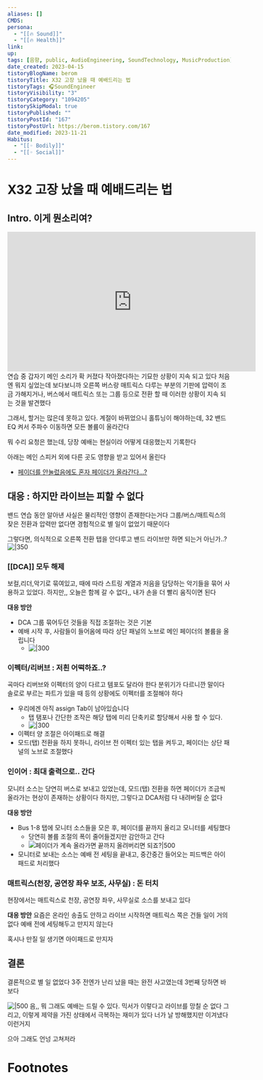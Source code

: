 ```yaml
---
aliases: []
CMDS: 
persona:
  - "[[🔥 Sound]]"
  - "[[🔥 Health]]"
link: 
up: 
tags: [음향, public, AudioEngineering, SoundTechnology, MusicProduction]
date_created: 2023-04-15
tistoryBlogName: berom
tistoryTitle: X32 고장 났을 때 예배드리는 법
tistoryTags: 🎧SoundEngineer
tistoryVisibility: "3"
tistoryCategory: "1094205"
tistorySkipModal: true
tistoryPublished: ""
tistoryPostId: "167"
tistoryPostUrl: https://berom.tistory.com/167
date_modified: 2023-11-21
Habitus:
  - "[[◦ Bodily]]"
  - "[[◦ Social]]"
---
```

# X32 고장 났을 때 예배드리는 법
## Intro. 이게 뭔소리여?
<iframe width="560" height="315" src="https://www.youtube.com/embed/GaJBw__O8FU" title="YouTube video player" frameborder="0" allow="accelerometer; autoplay; clipboard-write; encrypted-media; gyroscope; picture-in-picture; web-share" allowfullscreen></iframe>
연습 중 갑자기 메인 소리가 확 커졌다 작아졌다하는 기묘한 상황이 지속 되고 있다
처음엔 뭐지 싶었는데 보다보니까 오른쪽 버스랑 매트릭스 다루는 부분의 기판에 압력이 조금 가해지거나, 버스에서 매트릭스 또는 그룹 등으로 전환 할 때 이러한 상황이 지속 되는 것을 발견했다

그래서, 할거는 많은데 못하고 있다.
계절이 바뀌었으니 홀튜닝이 해야하는데, 32 밴드 EQ 켜서 주파수 이동하면 모든 볼륨이 올라간다

뭐 수리 요청은 했는데, 당장 예배는 현실이라 어떻게 대응했는지 기록한다

아래는 메인 스피커 외에 다른 곳도 영향을 받고 있어서 올린다
- [페이더를 안눌렀음에도 혼자 페이더가 올라간다...?](https://www.youtube.com/shorts/7VvJCvDYk8c)
## 대응 : 하지만 라이브는 피할 수 없다
밴드 연습 동안 알아낸 사실은 물리적인 영향이 존재한다는거다
그룹/버스/매트릭스의 잦은 전환과 압력만 없다면 경험적으로 별 일이 없었기 때문이다

그렇다면, 의식적으로 오른쪽 전환 탭을 안다루고 밴드 라이브만 하면 되는거 아닌가..?
![|350](https://img.danawa.com/prod_img/500000/060/034/img/3034060_1.jpg?shrink=500:*&_v=20150303171621)
### [[DCA]] 모두 해제
보컬,리더,악기로 묶여있고, 때에 따라 스트링 계열과 저음을 담당하는 악기들을 묶어 사용하고 있었다.
하지만,, 오늘은 함께 갈 수 없다,, 내가 손을 더 빨리 움직이면 된다

**대응 방안**
- DCA 그룹 묶어두던 것들을 직접 조절하는 것은 기본
- 예배 시작 후, 사람들이 들어옴에 따라 상단 패널의 노브로 메인 페이더의 볼륨을 올립니다
	- ![|300](https://i.imgur.com/QmsGEWI.png)
### 이펙터/리버브 : 저흰 어떡하죠..?
곡마다 리버브와 이펙터의 양이 다르고 템포도 달라야 한다 분위기가 다르니깐 말이다
솔로로 부르는 파트가 있을 때 등의 상황에도 이펙터를 조절해야 하다

- 우리에겐 아직 assign Tab이 남아있습니다
	- 탭 탬포나 간단한 조작은 해당 탭에 미리 단축키로 할당해서 사용 할 수 있다.
	- ![|300](https://i.imgur.com/rVejeED.png)
- 이펙터 양 조절은 아이패드로 해결
- 모드(탭) 전환을 하지 못하니, 라이브 전 이펙터 있는 탭을 켜두고, 페이더는 상단 패널의 노브로 조절했다
### 인이어 : 최대 출력으로.. 간다
모니터 소스는 당연히 버스로 보내고 있었는데, 모드(탭) 전환을 하면 페이더가 조금씩 올라가는 현상이 존재하는 상황이다
하지만, 그렇다고 DCA처럼 다 내려버릴 순 없다

**대응 방안**
 - Bus 1-8 탭에 모니터 소스들을 모은 후, 페이더를 끝까지 올리고 모니터를 세팅했다
	 - 당연히 볼륨 조절의 폭이 줄어들겠지만 감안하고 간다
	 - ![페이더가 계속 올라가면 끝까지 올려버리면 되죠?|500](https://i.imgur.com/IaO7ZVZ.png)
- 모니터로 보내는 소스는 예배 전 세팅을 끝내고, 중간중간 들어오는 피드백은 아이패드로 처리했다
### 매트릭스(천장, 공연장 좌우 보조, 사무실) : 돈 터치
현장에서는 매트릭스로 천장, 공연장 좌우, 사무실로 소스를 보내고 있다

**대응 방안**
요즘은 온라인 송출도 안하고 라이브 시작하면 매트릭스 쪽은 건들 일이 거의 없다
예배 전에 세팅해두고 만지지 않는다

혹시나 만질 일 생기면 아이패드로 만지자
## 결론
결론적으로 별 일 없었다 3주 전엔가 난리 났을 때는 완전 사고였는데 3번째 당하면 바보다


![|500](https://mblogthumb-phinf.pstatic.net/20130106_12/solsolbee_1357475198246DHj2i_JPEG/movie_image_%281%29.jpg?type=w2)
음,, 뭐 그래도 예배는 드릴 수 있다. 믹서가 이렇다고 라이브를 망칠 순 없다
그리고, 이렇게 제약을 가진 상태에서 극복하는 재미가 있다
너가 날 방해했지만 이겨냈다 이런거지

으아 그래도 언넝 고쳐저라
# Footnotes

[^1]: